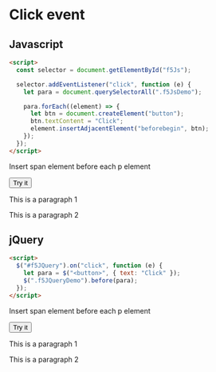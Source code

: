 # Click event

## Javascript

```html
<script>
  const selector = document.getElementById("f5Js");

  selector.addEventListener("click", function (e) {
    let para = document.querySelectorAll(".f5JsDemo");

    para.forEach((element) => {
      let btn = document.createElement("button");
      btn.textContent = "Click";
      element.insertAdjacentElement("beforebegin", btn);
    });
  });
</script>
```

Insert span element before each p element

<button id="f5Js">Try it</button>

<p class="f5JsDemo">This is a paragraph 1</p>
<p class="f5JsDemo">This is a paragraph 2</p>

## jQuery

```html
<script>
  $("#f5JQuery").on("click", function (e) {
    let para = $("<button>", { text: "Click" });
    $(".f5JQueryDemo").before(para);
  });
</script>
```

Insert span element before each p element

<button id="f5JQuery">Try it</button>

<p class="f5JQueryDemo">This is a paragraph 1</p>
<p class="f5JQueryDemo">This is a paragraph 2</p>
